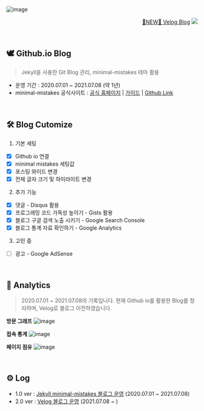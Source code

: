 ![image](https://user-images.githubusercontent.com/45550607/124871504-152f2d80-dfff-11eb-803d-0fe3c9c26648.png)

<div align="right">

[👑NEW👑 Velog Blog](https://velog.io/@eona1301) <a href="https://hits.seeyoufarm.com"/><img src="https://hits.seeyoufarm.com/api/count/incr/badge.svg?url=https://github.com/eona1301/eona1301.github.io"/></a>
</div>
<br>

## 🕊 Github.io Blog
> Jekyll을 사용한 Git Blog 관리, minimal-mistakes 테마 활용

- 운영 기간 : 2020.07.01 ~ 2021.07.08 (약 1년)
- minimal-mistakes 공식사이트 : [공식 홈페이지](https://mmistakes.github.io/minimal-mistakes/) | [가이드](https://mmistakes.github.io/minimal-mistakes/docs/quick-start-guide/) | [Github Link](https://github.com/mmistakes/minimal-mistakes)

<br>

## 🛠 Blog Cutomize

1. 기본 세팅
  - [x] Github io 연결
  - [x] minimal mistakes 세팅값
  - [x] 포스팅 와이드 변경
  - [x] 전체 글자 크기 및 하이라이트 변경
2. 추가 기능
  - [x] 댓글 - Disqus 활용
  - [x] 프로그래밍 코드 가독성 높이기 - Gists 활용
  - [x] 블로그 구글 검색 노출 시키기 - Google Search Console
  - [x] 블로그 통계 자료 확인하기 - Google Analytics
3. 고민 중
  - [ ] 광고 - Google AdSense

<br>

## 📝 Analytics
> 2020.07.01 ~ 2021.07.08의 기록입니다. 현재 Github io를 활용한 Blog를 정리하며, Velog로 블로그 이전하였습니다.

**방문 그래프**
![image](https://user-images.githubusercontent.com/45550607/124874885-398d0900-e003-11eb-8f46-fc41ac4b1b13.png)

**접속 통계**
![image](https://user-images.githubusercontent.com/45550607/124874692-faf74e80-e002-11eb-9cc3-68d162720047.png)

**페이지 점유**
![image](https://user-images.githubusercontent.com/45550607/124874799-1f532b00-e003-11eb-8823-bad0db4d9901.png)


<br>

## ⚙ Log
- 1.0 ver : [Jekyll minimal-mistakes 블로그 운영](https://eona1301.github.io/) (2020.07.01 ~ 2021.07.08)
- 2.0 ver : [Velog 블로그 운영](https://velog.io/@eona1301) (2021.07.08 ~ )